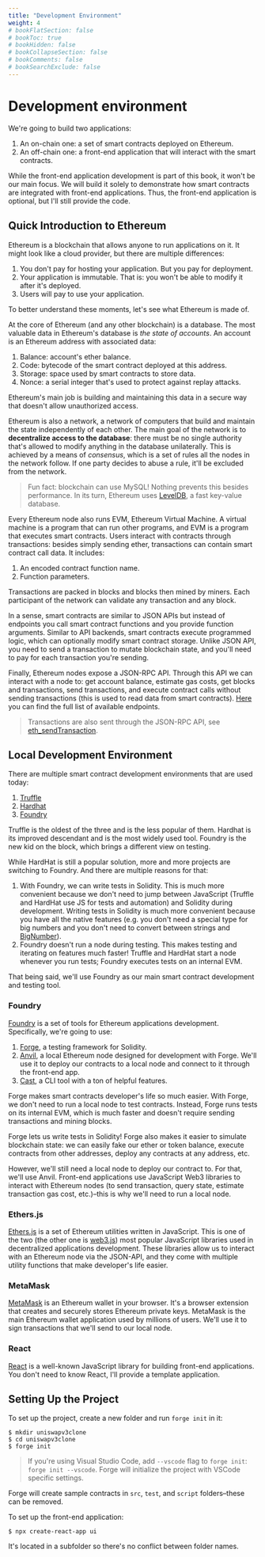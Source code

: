```yaml
---
title: "Development Environment"
weight: 4
# bookFlatSection: false
# bookToc: true
# bookHidden: false
# bookCollapseSection: false
# bookComments: false
# bookSearchExclude: false
---
```


# Development environment

We're going to build two applications:

1. An on-chain one: a set of smart contracts deployed on Ethereum.
1. An off-chain one: a front-end application that will interact with the smart contracts.

While the front-end application development is part of this book, it won't be our main focus. We will build it solely to
demonstrate how smart contracts are integrated with front-end applications. Thus, the front-end application is optional,
but I'll still provide the code.

## Quick Introduction to Ethereum

Ethereum is a blockchain that allows anyone to run applications on it. It might look like a cloud provider, but there are
multiple differences:
1. You don't pay for hosting your application. But you pay for deployment.
1. Your application is immutable. That is: you won't be able to modify it after it's deployed.
1. Users will pay to use your application.

To better understand these moments, let's see what Ethereum is made of.

At the core of Ethereum (and any other blockchain) is a database. The most valuable data in Ethereum's database is
*the state of accounts*. An account is an Ethereum address with associated data:

1. Balance: account's ether balance.
1. Code: bytecode of the smart contract deployed at this address.
1. Storage: space used by smart contracts to store data.
1. Nonce: a serial integer that's used to protect against replay attacks.

Ethereum's main job is building and maintaining this data in a secure way that doesn't allow unauthorized access.

Ethereum is also a network, a network of computers that build and maintain the state independently of each other. The
main goal of the network is to **decentralize access to the database**: there must be no single authority that's allowed
to modify anything in the database unilaterally. This is achieved by a means of *consensus*, which is a set of rules all
the nodes in the network follow. If one party decides to abuse a rule, it'll be excluded from the network.

> Fun fact: blockchain can use MySQL! Nothing prevents this besides performance. In its turn, Ethereum uses 
[LevelDB](https://github.com/google/leveldb), a fast key-value database.

Every Ethereum node also runs EVM, Ethereum Virtual Machine. A virtual machine is a program that can run other programs,
and EVM is a program that executes smart contracts. Users interact with contracts through transactions: besides simply
sending ether, transactions can contain smart contract call data. It includes:

1. An encoded contract function name.
2. Function parameters.

Transactions are packed in blocks and blocks then mined by miners. Each participant of the network can validate any
transaction and any block.

In a sense, smart contracts are similar to JSON APIs but instead of endpoints you call smart contract functions and you
provide function arguments. Similar to API backends, smart contracts execute programmed logic, which can optionally modify
smart contract storage. Unlike JSON API, you need to send a transaction to mutate blockchain state, and you'll need to
pay for each transaction you're sending.

Finally, Ethereum nodes expose a JSON-RPC API. Through this API we can interact with a node to: get account balance,
estimate gas costs, get blocks and transactions, send transactions, and execute contract calls without sending
transactions (this is used to read data from smart contracts). [Here](https://eth.wiki/json-rpc/API) you can find the
full list of available endpoints.

> Transactions are also sent through the JSON-RPC API, see [eth_sendTransaction](https://ethereum.org/en/developers/docs/apis/json-rpc/#eth_sendtransaction).

## Local Development Environment

There are multiple smart contract development environments that are used today:
1. [Truffle](https://trufflesuite.com)
1. [Hardhat](https://hardhat.org)
1. [Foundry](https://github.com/foundry-rs/foundry)

Truffle is the oldest of the three and is the less popular of them. Hardhat is its improved descendant and is the most
widely used tool. Foundry is the new kid on the block, which brings a different view on testing.

While HardHat is still a popular solution, more and more projects are switching to Foundry. And there are multiple reasons
for that:
1. With Foundry, we can write tests in Solidity. This is much more convenient because we don't need to jump between
JavaScript (Truffle and HardHat use JS for tests and automation) and Solidity during development. Writing tests in Solidity
is much more convenient because you have all the native features (e.g. you don't need a special type for big numbers and
you don't need to convert between strings and [BigNumber](https://docs.ethers.io/v5/api/utils/bignumber/)).
1. Foundry doesn't run a node during testing. This makes testing and iterating on features much faster! Truffle and HardHat
start a node whenever you run tests; Foundry executes tests on an internal EVM.

That being said, we'll use Foundry as our main smart contract development and testing tool.

### Foundry

[Foundry](https://github.com/foundry-rs/foundry) is a set of tools for Ethereum applications development. Specifically,
we're going to use:
1. [Forge](https://github.com/foundry-rs/foundry/tree/master/forge), a testing framework for Solidity.
1. [Anvil](https://github.com/foundry-rs/foundry/tree/master/anvil), a local Ethereum node designed for development with
Forge. We'll use it to deploy our contracts to a local node and connect to it through the front-end app.
1. [Cast](https://github.com/foundry-rs/foundry/tree/master/cast), a CLI tool with a ton of helpful features.

Forge makes smart contracts developer's life so much easier. With Forge, we don't need to run a local node to test
contracts. Instead, Forge runs tests on its internal EVM, which is much faster and doesn't require sending transactions
and mining blocks.

Forge lets us write tests in Solidity! Forge also makes it easier to simulate blockchain state: we can easily fake our
ether or token balance, execute contracts from other addresses, deploy any contracts at any address, etc.

However, we'll still need a local node to deploy our contract to. For that, we'll use Anvil. Front-end applications use
JavaScript Web3 libraries to interact with Ethereum nodes (to send transaction, query state, estimate transaction gas
cost, etc.)–this is why we'll need to run a local node.

### Ethers.js

[Ethers.js](https://github.com/ethers-io/ethers.js/) is a set of Ethereum utilities written in JavaScript. This is one
of the two (the other one is [web3.js](https://github.com/ChainSafe/web3.js)) most popular JavaScript libraries used in
decentralized applications development. These libraries allow us to interact with an Ethereum node via the JSON-API, and
they come with multiple utility functions that make developer's life easier.

### MetaMask

[MetaMask](https://metamask.io/) is an Ethereum wallet in your browser. It's a browser extension that creates and securely
stores Ethereum private keys. MetaMask is the main Ethereum wallet application used by millions of users. We'll use it
to sign transactions that we'll send to our local node.

### React

[React](https://reactjs.org/) is a well-known JavaScript library for building front-end applications. You don't need to
know React, I'll provide a template application.

## Setting Up the Project

To set up the project, create a new folder and run `forge init` in it:
```shell
$ mkdir uniswapv3clone
$ cd uniswapv3clone
$ forge init
```

> If you're using Visual Studio Code, add `--vscode` flag to `forge init`: `forge init --vscode`. Forge will initialize
the project with VSCode specific settings.

Forge will create sample contracts in `src`, `test`, and `script` folders–these can be removed.

To set up the front-end application:
```shell
$ npx create-react-app ui
```

It's located in a subfolder so there's no conflict between folder names.
